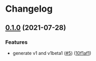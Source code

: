 # Changelog

## [0.1.0](https://www.github.com/googleapis/python-orchestration-airflow/compare/v0.1.0...v0.1.0) (2021-07-28)


### Features

* generate v1 and v1beta1 ([#5](https://www.github.com/googleapis/python-orchestration-airflow/issues/5)) ([10f1af1](https://www.github.com/googleapis/python-orchestration-airflow/commit/10f1af1cf575f87948e836041d06b693511e8c5c))
